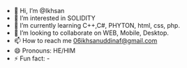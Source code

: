 - 👋 Hi, I’m @Ikhsan
- 👀 I’m interested in SOLIDITY
- 🌱 I’m currently learning C++,C#, PHYTON, html, css, php.
- 💞️ I’m looking to collaborate on WEB, Mobile, Desktop.
- 📫 How to reach me 06ikhsanuddinaf@gmail.com
- 😄 Pronouns: HE/HIM
- ⚡ Fun fact: -

<!---
GITikhsan/GITikhsan is a ✨ special ✨ repository because its `README.md` (this file) appears on your GitHub profile.
You can click the Preview link to take a look at your changes.
--->

